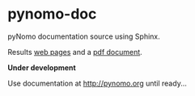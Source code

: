# pynomo-doc
pyNomo documentation source using Sphinx. 

Results [web pages](http://lefakkomies.github.io/pynomo-doc/index.html) and a
[pdf document](https://github.com/lefakkomies/pynomo-doc/raw/gh-pages/pynomo_doc.pdf).

**Under development**

Use documentation at http://pynomo.org until ready...
